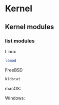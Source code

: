# Kernel

## Kernel modules

### list modules

Linux

```bash
lsmod
```

FreeBSD

```bash
kldstat
```

macOS:

Windows:
